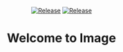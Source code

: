<p align="center">
    <a href="https://github.com/Ascotbe/Image"><img alt="Release" src="https://img.shields.io/github/repo-size/Ascotbe/Image"></a>
    <a href="https://github.com/Ascotbe/Image"><img alt="Release" src="https://img.shields.io/badge/Version-1.0-red"></a>
</p>



<h1 align="center" >Welcome to Image</h1>
